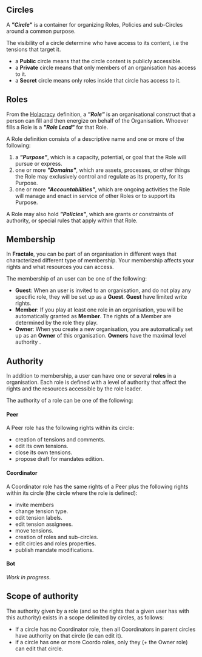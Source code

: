 ## Circles

A ***"Circle"*** is a container for organizing Roles, Policies and sub-Circles around a common purpose.

The visibility of a circle determine who have access to its content, i.e the tensions that target it.

* a **Public** circle means that the circle content is publicly accessible. 
* a **Private** circle means that only members of an organisation has access to it.
* a **Secret** circle means only roles inside that circle has access to it.

## Roles

From the [Holacracy](https://github.com/holacracyone) definition, a  ***"Role"*** is an organisational construct that a person can fill and then energize on behalf of the Organisation. Whoever fills a Role is a ***"Role Lead"*** for that Role.

A Role definition consists of a descriptive name and one or more of the following:

1. a ***"Purpose"***, which is a capacity, potential, or goal that the Role will pursue or express.
2. one or more ***"Domains"***, which are assets, processes, or other things the Role may exclusively control and regulate as its property, for its Purpose.
3. one or more ***"Accountabilities"***, which are ongoing activities the Role will manage and enact in service of other Roles or to support its Purpose.

A Role may also hold ***"Policies"***, which are grants or constraints of authority, or special rules that apply within that Role.


## Membership

In **Fractale**, you can be part of an organisation in different ways that characterized different type of membership. Your membership affects your rights and what resources you can access.  

The membership of an user can be one of the following: 

- **Guest**: When an user is invited to an organisation, and do not play any specific role, they will be set up as a **Guest**. **Guest** have limited write rights.
- **Member**: If you play at least one role in an organisation, you will be automatically granted as **Member**. The rights of a Member are determined by the role they play.
- **Owner**: When you create a new organisation, you are automatically set up as an **Owner** of this organisation. **Owners** have the maximal level authority .

## Authority

In addition to membership, a user can have one or several **roles** in a organisation. Each role is defined with a level of authority that affect the rights and the resources accessible by the role leader.  

The authority of a role can be one of the following: 

#### Peer

A Peer role has the following rights within its circle:

* creation of tensions and comments.
* edit its own tensions.
* close its own tensions.
* propose draft for mandates edition.

#### Coordinator

A Coordinator role has the same rights of a Peer plus the following rights within its circle (the circle where the role is defined):

* invite members
* change tension type.
* edit tension labels.
* edit tension assignees.
* move tensions.
* creation of roles and sub-circles.
* edit circles and roles properties.
* publish mandate modifications.


#### Bot

*Work in progress*.

## Scope of authority

The authority given by a role (and so the rights that a given user has with this authority) exists in a scope delimited by circles, as follows:

- If a circle has no Coordinator role, then all Coordinators in parent circles have authority on that circle (ie can edit it).
- if a circle has one or more Coordo roles, only they (+ the Owner role) can edit that circle.






